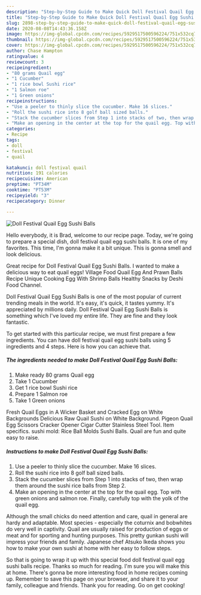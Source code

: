 ```yaml
---
description: "Step-by-Step Guide to Make Quick Doll Festival Quail Egg Sushi Balls"
title: "Step-by-Step Guide to Make Quick Doll Festival Quail Egg Sushi Balls"
slug: 2898-step-by-step-guide-to-make-quick-doll-festival-quail-egg-sushi-balls
date: 2020-08-08T14:43:36.158Z
image: https://img-global.cpcdn.com/recipes/5929517500596224/751x532cq70/doll-festival-quail-egg-sushi-balls-recipe-main-photo.jpg
thumbnail: https://img-global.cpcdn.com/recipes/5929517500596224/751x532cq70/doll-festival-quail-egg-sushi-balls-recipe-main-photo.jpg
cover: https://img-global.cpcdn.com/recipes/5929517500596224/751x532cq70/doll-festival-quail-egg-sushi-balls-recipe-main-photo.jpg
author: Chase Hampton
ratingvalue: 4
reviewcount: 3
recipeingredient:
- "80 grams Quail egg"
- "1 Cucumber"
- "1 rice bowl Sushi rice"
- "1 Salmon roe"
- "1 Green onions"
recipeinstructions:
- "Use a peeler to thinly slice the cucumber. Make 16 slices."
- "Roll the sushi rice into 8 golf ball sized balls."
- "Stack the cucumber slices from Step 1 into stacks of two, then wrap them around the sushi rice balls from Step 2."
- "Make an opening in the center at the top for the quail egg. Top with green onions and salmon roe. Finally, carefully top with the yolk of the quail egg."
categories:
- Recipe
tags:
- doll
- festival
- quail

katakunci: doll festival quail 
nutrition: 191 calories
recipecuisine: American
preptime: "PT34M"
cooktime: "PT53M"
recipeyield: "3"
recipecategory: Dinner

---
```



![Doll Festival Quail Egg Sushi Balls](https://img-global.cpcdn.com/recipes/5929517500596224/751x532cq70/doll-festival-quail-egg-sushi-balls-recipe-main-photo.jpg)

Hello everybody, it is Brad, welcome to our recipe page. Today, we're going to prepare a special dish, doll festival quail egg sushi balls. It is one of my favorites. This time, I'm gonna make it a bit unique. This is gonna smell and look delicious.

Great recipe for Doll Festival Quail Egg Sushi Balls. I wanted to make a delicious way to eat quail eggs! Village Food Quail Egg And Prawn Balls Recipe Unique Cooking Egg With Shrimp Balls Healthy Snacks by Deshi Food Channel.

Doll Festival Quail Egg Sushi Balls is one of the most popular of current trending meals in the world. It's easy, it's quick, it tastes yummy. It's appreciated by millions daily. Doll Festival Quail Egg Sushi Balls is something which I've loved my entire life. They are fine and they look fantastic.


To get started with this particular recipe, we must first prepare a few ingredients. You can have doll festival quail egg sushi balls using 5 ingredients and 4 steps. Here is how you can achieve that.

<!--inarticleads1-->

##### The ingredients needed to make Doll Festival Quail Egg Sushi Balls:

1. Make ready 80 grams Quail egg
1. Take 1 Cucumber
1. Get 1 rice bowl Sushi rice
1. Prepare 1 Salmon roe
1. Take 1 Green onions


Fresh Quail Eggs in A Wicker Basket and Cracked Egg on White Backgrounds Delicious Raw Quail Sushi on White Background. Pigeon Quail Egg Scissors Cracker Opener Cigar Cutter Stainless Steel Tool. Item specifics. sushi mold: Rice Ball Molds Sushi Balls. Quail are fun and quite easy to raise. 

<!--inarticleads2-->

##### Instructions to make Doll Festival Quail Egg Sushi Balls:

1. Use a peeler to thinly slice the cucumber. Make 16 slices.
1. Roll the sushi rice into 8 golf ball sized balls.
1. Stack the cucumber slices from Step 1 into stacks of two, then wrap them around the sushi rice balls from Step 2.
1. Make an opening in the center at the top for the quail egg. Top with green onions and salmon roe. Finally, carefully top with the yolk of the quail egg.


Although the small chicks do need attention and care, quail in general are hardy and adaptable. Most species - especially the coturnix and bobwhites do very well in captivity. Quail are usually raised for production of eggs or meat and for sporting and hunting purposes. This pretty gunkan sushi will impress your friends and family. Japanese chef Atsuko Ikeda shows you how to make your own sushi at home with her easy to follow steps. 

So that is going to wrap it up with this special food doll festival quail egg sushi balls recipe. Thanks so much for reading. I'm sure you will make this at home. There's gonna be more interesting food in home recipes coming up. Remember to save this page on your browser, and share it to your family, colleague and friends. Thank you for reading. Go on get cooking!
